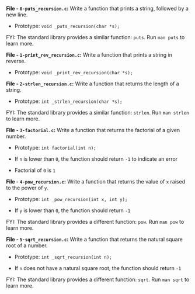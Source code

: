 **File - `0-puts_recursion.c`:** Write a function that prints a string, followed by a new line.

-   Prototype:  `void _puts_recursion(char *s);`

FYI: The standard library provides a similar function:  `puts`. Run  `man puts`  to learn more.

**File - `1-print_rev_recursion.c`:** Write a function that prints a string in reverse.

-   Prototype:  `void _print_rev_recursion(char *s);`

**File - `2-strlen_recursion.c`:** Write a function that returns the length of a string.

-   Prototype:  `int _strlen_recursion(char *s);`

FYI: The standard library provides a similar function:  `strlen`. Run  `man strlen`  to learn more.

**File - `3-factorial.c`:** Write a function that returns the factorial of a given number.

-   Prototype:  `int factorial(int n);`  
    
-   If  `n`  is lower than  `0`, the function should return  `-1`  to indicate an error  
    
-   Factorial of  `0`  is  `1`

**File - `4-pow_recursion.c`:** Write a function that returns the value of  `x`  raised to the power of  `y`.

-   Prototype:  `int _pow_recursion(int x, int y);`  
    
-   If  `y`  is lower than  `0`, the function should return  `-1`

FYI: The standard library provides a different function:  `pow`. Run  `man pow`  to learn more.

**File - `5-sqrt_recursion.c`:** Write a function that returns the natural square root of a number.

-   Prototype:  `int _sqrt_recursion(int n);`  
    
-   If  `n`  does not have a natural square root, the function should return  `-1`

FYI: The standard library provides a different function:  `sqrt`. Run  `man sqrt`  to learn more.
